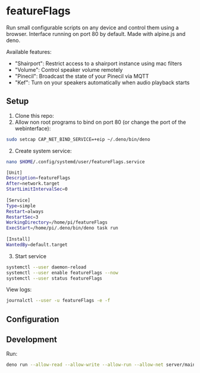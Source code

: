 # featureFlags

Run small configurable scripts on any device and control them using a browser.
Interface running on port 80 by default.
Made with alpine.js and deno.

Available features:

- "Shairport": Restrict access to a shairport instance using mac filters
- "Volume": Control speaker volume remotely
- "Pinecil": Broadcast the state of your Pinecil via MQTT
- "Kef": Turn on your speakers automatically when audio playback starts

## Setup

1. Clone this repo:
1. Allow non root programs to bind on port 80 (or change the port of the webinterface):

```bash
sudo setcap CAP_NET_BIND_SERVICE=+eip ~/.deno/bin/deno
```

2. Create system service:

```bash
nano $HOME/.config/systemd/user/featureFlags.service
```

```bash
[Unit]  
Description=featureFlags
After=network.target  
StartLimitIntervalSec=0  
  
[Service]  
Type=simple  
Restart=always  
RestartSec=3  
WorkingDirectory=/home/pi/featureFlags
ExecStart=/home/pi/.deno/bin/deno task run 
  
[Install]  
WantedBy=default.target
```

3. Start service

```bash
systemctl --user daemon-reload
systemctl --user enable featureFlags --now
systemctl --user status featureFlags
```

View logs:

```bash
journalctl --user -u featureFlags -e -f
```

## Configuration

## Development

Run:

```bash
deno run --allow-read --allow-write --allow-run --allow-net server/main.ts
```
